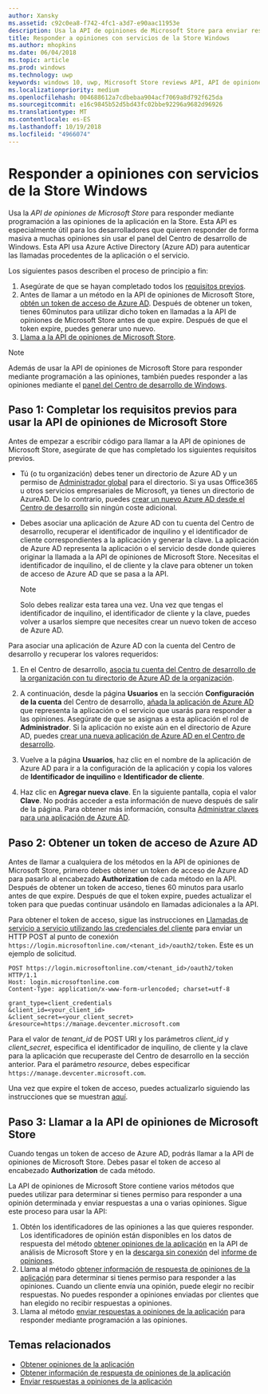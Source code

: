 ```yaml
---
author: Xansky
ms.assetid: c92c0ea8-f742-4fc1-a3d7-e90aac11953e
description: Usa la API de opiniones de Microsoft Store para enviar respuestas mediante programación a opiniones sobre tu aplicación en la Store.
title: Responder a opiniones con servicios de la Store Windows
ms.author: mhopkins
ms.date: 06/04/2018
ms.topic: article
ms.prod: windows
ms.technology: uwp
keywords: windows 10, uwp, Microsoft Store reviews API, API de opiniones de Microsoft Store, respond to reviews, responder a las opiniones
ms.localizationpriority: medium
ms.openlocfilehash: 004688612a7cdbebaa904acf7069a8d792f625da
ms.sourcegitcommit: e16c9845b52d5bd43fc02bbe92296a9682d96926
ms.translationtype: MT
ms.contentlocale: es-ES
ms.lasthandoff: 10/19/2018
ms.locfileid: "4966074"
---
```

# <a name="respond-to-reviews-using-store-services"></a>Responder a opiniones con servicios de la Store Windows

Usa la *API de opiniones de Microsoft Store* para responder mediante programación a las opiniones de la aplicación en la Store. Esta API es especialmente útil para los desarrolladores que quieren responder de forma masiva a muchas opiniones sin usar el panel del Centro de desarrollo de Windows. Esta API usa Azure Active Directory (Azure AD) para autenticar las llamadas procedentes de la aplicación o el servicio.

Los siguientes pasos describen el proceso de principio a fin:

1.  Asegúrate de que se hayan completado todos los [requisitos previos](#prerequisites).
2.  Antes de llamar a un método en la API de opiniones de Microsoft Store, [obtén un token de acceso de Azure AD](#obtain-an-azure-ad-access-token). Después de obtener un token, tienes 60minutos para utilizar dicho token en llamadas a la API de opiniones de Microsoft Store antes de que expire. Después de que el token expire, puedes generar uno nuevo.
3.  [Llama a la API de opiniones de Microsoft Store](#call-the-windows-store-reviews-api).

> [!NOTE]
> Además de usar la API de opiniones de Microsoft Store para responder mediante programación a las opiniones, también puedes responder a las opiniones mediante el [panel del Centro de desarrollo de Windows](../publish/respond-to-customer-reviews.md).

<span id="prerequisites" />

## <a name="step-1-complete-prerequisites-for-using-the-microsoft-store-reviews-api"></a>Paso 1: Completar los requisitos previos para usar la API de opiniones de Microsoft Store

Antes de empezar a escribir código para llamar a la API de opiniones de Microsoft Store, asegúrate de que has completado los siguientes requisitos previos.

* Tú (o tu organización) debes tener un directorio de Azure AD y un permiso de [Administrador global](http://go.microsoft.com/fwlink/?LinkId=746654) para el directorio. Si ya usas Office365 u otros servicios empresariales de Microsoft, ya tienes un directorio de AzureAD. De lo contrario, puedes [crear un nuevo Azure AD desde el Centro de desarrollo](../publish/associate-azure-ad-with-dev-center.md#create-a-brand-new-azure-ad-to-associate-with-your-dev-center-account) sin ningún coste adicional.

* Debes asociar una aplicación de Azure AD con tu cuenta del Centro de desarrollo, recuperar el identificador de inquilino y el identificador de cliente correspondientes a la aplicación y generar la clave. La aplicación de Azure AD representa la aplicación o el servicio desde donde quieres originar la llamada a la API de opiniones de Microsoft Store. Necesitas el identificador de inquilino, el de cliente y la clave para obtener un token de acceso de Azure AD que se pasa a la API.
    > [!NOTE]
    > Solo debes realizar esta tarea una vez. Una vez que tengas el identificador de inquilino, el identificador de cliente y la clave, puedes volver a usarlos siempre que necesites crear un nuevo token de acceso de Azure AD.

Para asociar una aplicación de Azure AD con la cuenta del Centro de desarrollo y recuperar los valores requeridos:

1.  En el Centro de desarrollo, [asocia tu cuenta del Centro de desarrollo de la organización con tu directorio de Azure AD de la organización](../publish/associate-azure-ad-with-dev-center.md).

2.  A continuación, desde la página **Usuarios** en la sección **Configuración de la cuenta** del Centro de desarrollo, [añada la aplicación de Azure AD](../publish/add-users-groups-and-azure-ad-applications.md#add-azure-ad-applications-to-your-dev-center-account) que representa la aplicación o el servicio que usarás para responder a las opiniones. Asegúrate de que se asignas a esta aplicación el rol de **Administrador**. Si la aplicación no existe aún en el directorio de Azure AD, puedes [crear una nueva aplicación de Azure AD en el Centro de desarrollo](../publish/add-users-groups-and-azure-ad-applications.md#create-a-new-azure-ad-application-account-in-your-organizations-directory-and-add-it-to-your-dev-center-account). 

3.  Vuelve a la página **Usuarios**, haz clic en el nombre de la aplicación de Azure AD para ir a la configuración de la aplicación y copia los valores de **Identificador de inquilino** e **Identificador de cliente**.

4. Haz clic en **Agregar nueva clave**. En la siguiente pantalla, copia el valor **Clave**. No podrás acceder a esta información de nuevo después de salir de la página. Para obtener más información, consulta [Administrar claves para una aplicación de Azure AD](../publish/add-users-groups-and-azure-ad-applications.md#manage-keys).

<span id="obtain-an-azure-ad-access-token" />

## <a name="step-2-obtain-an-azure-ad-access-token"></a>Paso 2: Obtener un token de acceso de Azure AD

Antes de llamar a cualquiera de los métodos en la API de opiniones de Microsoft Store, primero debes obtener un token de acceso de Azure AD para pasarlo al encabezado **Authorization** de cada método en la API. Después de obtener un token de acceso, tienes 60 minutos para usarlo antes de que expire. Después de que el token expire, puedes actualizar el token para que puedas continuar usándolo en llamadas adicionales a la API.

Para obtener el token de acceso, sigue las instrucciones en [Llamadas de servicio a servicio utilizando las credenciales del cliente](https://azure.microsoft.com/documentation/articles/active-directory-protocols-oauth-service-to-service/) para enviar un HTTP POST al punto de conexión ```https://login.microsoftonline.com/<tenant_id>/oauth2/token```. Este es un ejemplo de solicitud.

```syntax
POST https://login.microsoftonline.com/<tenant_id>/oauth2/token HTTP/1.1
Host: login.microsoftonline.com
Content-Type: application/x-www-form-urlencoded; charset=utf-8

grant_type=client_credentials
&client_id=<your_client_id>
&client_secret=<your_client_secret>
&resource=https://manage.devcenter.microsoft.com
```

Para el valor de *tenant\_id* de POST URI y los parámetros *client\_id* y *client\_secret*, especifica el identificador de inquilino, de cliente y la clave para la aplicación que recuperaste del Centro de desarrollo en la sección anterior. Para el parámetro *resource*, debes especificar ```https://manage.devcenter.microsoft.com```.

Una vez que expire el token de acceso, puedes actualizarlo siguiendo las instrucciones que se muestran [aquí](https://azure.microsoft.com/documentation/articles/active-directory-protocols-oauth-code/#refreshing-the-access-tokens).

<span id="call-the-windows-store-reviews-api" />

## <a name="step-3-call-the-microsoft-store-reviews-api"></a>Paso 3: Llamar a la API de opiniones de Microsoft Store

Cuando tengas un token de acceso de Azure AD, podrás llamar a la API de opiniones de Microsoft Store. Debes pasar el token de acceso al encabezado **Authorization** de cada método.

La API de opiniones de Microsoft Store contiene varios métodos que puedes utilizar para determinar si tienes permiso para responder a una opinión determinada y enviar respuestas a una o varias opiniones. Sigue este proceso para usar la API:

1. Obtén los identificadores de las opiniones a las que quieres responder. Los identificadores de opinión están disponibles en los datos de respuesta del método [obtener opiniones de la aplicación](get-app-reviews.md) en la API de análisis de Microsoft Store y en la [descarga sin conexión](../publish/download-analytic-reports.md) del [informe de opiniones](../publish/reviews-report.md).
2. Llama al método [obtener información de respuesta de opiniones de la aplicación](get-response-info-for-app-reviews.md) para determinar si tienes permiso para responder a las opiniones. Cuando un cliente envía una opinión, puede elegir no recibir respuestas. No puedes responder a opiniones enviadas por clientes que han elegido no recibir respuestas a opiniones.
3. Llama al método [enviar respuestas a opiniones de la aplicación](submit-responses-to-app-reviews.md) para responder mediante programación a las opiniones.


## <a name="related-topics"></a>Temas relacionados

* [Obtener opiniones de la aplicación](get-app-reviews.md)
* [Obtener información de respuesta de opiniones de la aplicación](get-response-info-for-app-reviews.md)
* [Enviar respuestas a opiniones de la aplicación](submit-responses-to-app-reviews.md)

 
